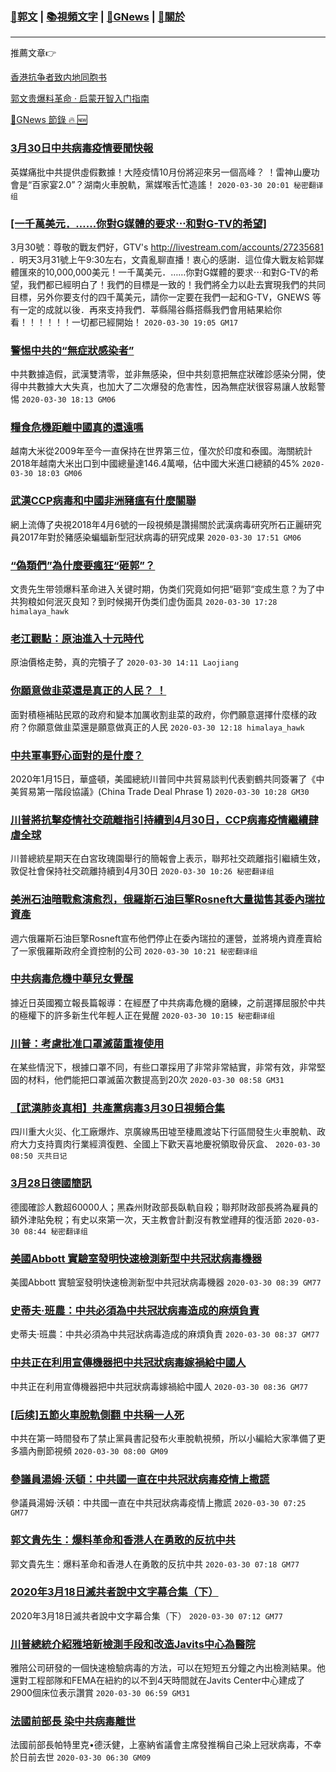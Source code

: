 ###  [:eagle:郭文](https://github.com/ourhimalayas/txt) | [:books:視頻文字](https://github.com/ourhimalayas/txt/blob/master/content/README.md) | [:newspaper:GNews](https://github.com/ourhimalayas/txt/blob/master/content/gnews/README.md) | [:pray:關於](https://github.com/ourhimalayas/home/tree/master/about)
---

推薦文章:point_right:

[香港抗争者致内地同胞书](https://github.com/ourhimalayas/news/blob/master/2019/08/a_letter_from_the_hong_kong_people.md)

[郭文贵爆料革命 · 启蒙开智入门指南](https://github.com/ourhimalayas/txt/issues/1)

[:newspaper:GNews 節錄 :fire: :new:](https://github.com/ourhimalayas/txt/blob/master/content/gnews/README.md) 



### [3月30日中共病毒疫情要聞快報](/content/gnews/1/README.md)

英媒痛批中共提供虛假數據！大陸疫情10月份將迎來另一個高峰？ ！雷神山慶功會是“百家宴2.0”？湖南火車脫軌，黨媒喉舌忙造謠！  `2020-03-30 20:01 秘密翻译组`

### [[一千萬美元．……你對G媒體的要求⋯和對G-TV的希望]](/content/gnews/2/README.md)

3月30號：尊敬的戰友們好，GTV&#039;s http://livestream.com/accounts/27235681 ．明天3月31號上午9:30左右，文貴亂聊直播！衷心的感謝．這位偉大戰友給郭媒體匯來的10,000,000美元！一千萬美元．……你對G媒體的要求⋯和對G-TV的希望，我們都已經明白了！我們的目標是一致的！我們將全力以赴去實現我們的共同目標，另外你要支付的四千萬美元，請你一定要在我們一起和G-TV，GNEWS 等有一定的成就以後．再來支持我們．莘縣陽谷縣搭縣我們會用結果給你看！！！！！！一切都已經開始！  `2020-03-30 19:05 GM17`

### [警惕中共的“無症狀感染者”](/content/gnews/3/README.md)

中共數據造假，武漢雙清零，並非無感染，但中共刻意把無症狀確診感染分開，使得中共數據大大失真，也加大了二次爆發的危害性，因為無症狀很容易讓人放鬆警惕  `2020-03-30 18:13 GM06`

### [糧食危機距離中國真的還遠嗎](/content/gnews/4/README.md)

越南大米從2009年至今一直保持在世界第三位，僅次於印度和泰國。海關統計2018年越南大米出口到中國總量達146.4萬噸，佔中國大米進口總額的45%  `2020-03-30 18:03 GM06`

### [武漢CCP病毒和中國非洲豬瘟有什麼關聯](/content/gnews/5/README.md)

網上流傳了央視2018年4月6號的一段視頻是讚揚關於武漢病毒研究所石正麗研究員2017年對於豬感染蝙蝠新型冠狀病毒的研究成果  `2020-03-30 17:51 GM06`

### [&#8220;偽類們”為什麼要瘋狂“砸郭”？](/content/gnews/6/README.md)

文贵先生带领爆料革命进入关键时期，伪类们究竟如何把“砸郭“变成生意？为了中共狗粮如何泯灭良知？到时候揭开伪类们虚伪面具  `2020-03-30 17:28 himalaya_hawk`

### [老江觀點：原油進入十元時代](/content/gnews/7/README.md)

原油價格走勢，真的完犢子了  `2020-03-30 14:11 Laojiang`

### [你願意做韭菜還是真正的人民？ ！](/content/gnews/8/README.md)

面對積極補貼民眾的政府和變本加厲收割韭菜的政府，你們願意選擇什麼樣的政府？你願意做韭菜還是願意做真正的人民  `2020-03-30 12:18 himalaya_hawk`

### [中共軍事野心面對的是什麼？](/content/gnews/9/README.md)

2020年1月15日，華盛頓，美國總統川普同中共貿易談判代表劉鶴共同簽署了《中美貿易第一階段協議》(China Trade Deal Phrase 1)  `2020-03-30 10:28 GM30`

### [川普將抗擊疫情社交疏離指引持續到4月30日，CCP病毒疫情繼續肆虐全球](/content/gnews/10/README.md)

川普總統星期天在白宮玫瑰園舉行的簡報會上表示，聯邦社交疏離指引繼續生效，敦促社會保持社交疏離持續到4月30日  `2020-03-30 10:26 秘密翻译组`

### [美洲石油暗戰愈演愈烈，俄羅斯石油巨擎Rosneft大量拋售其委內瑞拉資產](/content/gnews/11/README.md)

週六俄羅斯石油巨擎Rosneft宣布他們停止在委內瑞拉的運營，並將境內資產賣給了一家俄羅斯政府全資控制的公司  `2020-03-30 10:21 秘密翻译组`

### [中共病毒危機中華兒女覺醒](/content/gnews/12/README.md)

據近日英國獨立報長篇報導：在經歷了中共病毒危機的磨練，之前選擇屈服於中共的極權下的許多新生代年輕人正在覺醒  `2020-03-30 10:15 秘密翻译组`

### [川普：考慮批准口罩滅菌重複使用](/content/gnews/13/README.md)

在某些情況下，根據口罩不同，有些口罩採用了非常非常結實，非常有效，非常堅固的材料，他們能把口罩滅菌次數提高到20次  `2020-03-30 08:58 GM31`

### [【武漢肺炎真相】共產黨病毒3月30日視頻合集](/content/gnews/14/README.md)

四川重大火災、化工廠爆炸、京廣線馬田墟至棲鳳渡站下行區間發生火車脫軌、政府大力支持賣肉行業經濟復甦、全國上下歡天喜地慶祝領取骨灰盒、  `2020-03-30 08:50 灭共日记`

### [3月28日德國簡訊](/content/gnews/15/README.md)

德國確診人數超60000人；黑森州財政部長臥軌自殺；聯邦財政部長將為雇員的額外津貼免稅；有史以來第一次，天主教會計劃沒有教堂禮拜的復活節  `2020-03-30 08:44 秘密翻译组`

### [美國Abbott 實驗室發明快速檢測新型中共冠狀病毒機器](/content/gnews/16/README.md)

美國Abbott 實驗室發明快速檢測新型中共冠狀病毒機器  `2020-03-30 08:39 GM77`

### [史蒂夫·班農：中共必須為中共冠狀病毒造成的麻煩負責](/content/gnews/17/README.md)

史蒂夫·班農：中共必須為中共冠狀病毒造成的麻煩負責  `2020-03-30 08:37 GM77`

### [中共正在利用宣傳機器把中共冠狀病毒嫁禍給中國人](/content/gnews/18/README.md)

中共正在利用宣傳機器把中共冠狀病毒嫁禍給中國人  `2020-03-30 08:36 GM77`

### [[后续]五節火車脫軌側翻 中共稱一人死](/content/gnews/19/README.md)

中共在第一時間發布了禁止黨員書記發布火車脫軌視頻，所以小編給大家準備了更多牆內刪節視頻  `2020-03-30 08:00 GM09`

### [參議員湯姆·沃頓：中共國一直在中共冠狀病毒疫情上撒謊](/content/gnews/20/README.md)

參議員湯姆·沃頓：中共國一直在中共冠狀病毒疫情上撒謊  `2020-03-30 07:25 GM77`

### [郭文貴先生：爆料革命和香港人在勇敢的反抗中共](/content/gnews/21/README.md)

郭文貴先生：爆料革命和香港人在勇敢的反抗中共  `2020-03-30 07:18 GM77`

### [2020年3月18日滅共者說中文字幕合集（下）](/content/gnews/22/README.md)

2020年3月18日滅共者說中文字幕合集（下）  `2020-03-30 07:12 GM77`

### [川普總統介紹雅培新檢測手段和改造Javits中心為醫院](/content/gnews/23/README.md)

雅陪公司研發的一個快速檢驗病毒的方法，可以在短短五分鐘之內出檢測結果。他還對工程部隊和FEMA在紐約的以不到4天時間就在Javits Center中心建成了2900個床位表示讚賞  `2020-03-30 06:59 GM31`

### [法國前部長 染中共病毒離世](/content/gnews/24/README.md)

法國前部長帕特里克•德沃健，上塞納省議會主席發推稱自己染上冠狀病毒，不幸於日前去世  `2020-03-30 06:30 GM09`

